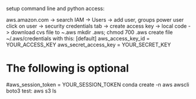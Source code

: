 setup command line and python access:

aws.amazon.com -> search IAM -> Users -> add user, groups power user 
click on user -> security credentials tab -> create access key -> local code -> download cvs file to ~.aws
mkdir .aws; chmod 700 .aws
create file ~/.aws/credentials with this: 
[default]
aws_access_key_id = YOUR_ACCESS_KEY
aws_secret_access_key = YOUR_SECRET_KEY
# The following is optional
#aws_session_token = YOUR_SESSION_TOKEN
conda create -n aws awscli boto3
test: 
aws s3 ls



